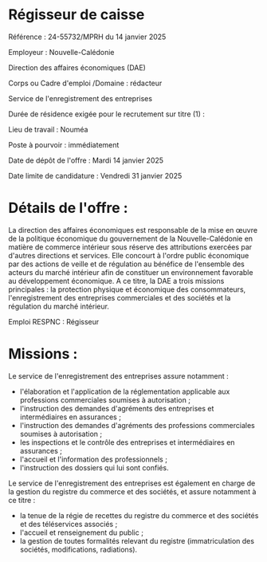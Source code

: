 # Régisseur de caisse

Référence : 24-55732/MPRH du 14 janvier 2025

Employeur : Nouvelle-Calédonie

Direction des affaires économiques (DAE)

Corps ou Cadre d'emploi /Domaine : rédacteur

Service de l'enregistrement des entreprises

Durée de résidence exigée pour le recrutement sur titre (1) :

Lieu de travail : Nouméa

Poste à pourvoir : immédiatement

Date de dépôt de l'offre : Mardi 14 janvier 2025

Date limite de candidature : Vendredi 31 janvier 2025

# Détails de l'offre :

La direction des affaires économiques est responsable de la mise en œuvre de la politique économique du gouvernement de la Nouvelle-Calédonie en matière de commerce intérieur sous réserve des attributions exercées par d'autres directions et services. Elle concourt à l'ordre public économique par des actions de veille et de régulation au bénéfice de l'ensemble des acteurs du marché intérieur afin de constituer un environnement favorable au développement économique. A ce titre, la DAE a trois missions principales : la protection physique et économique des consommateurs, l'enregistrement des entreprises commerciales et des sociétés et la régulation du marché intérieur.

Emploi RESPNC : Régisseur

# Missions :

Le service de l'enregistrement des entreprises assure notamment :

- l'élaboration et l'application de la réglementation applicable aux professions commerciales soumises à autorisation ;
- l'instruction des demandes d'agréments des entreprises et intermédiaires en assurances ;
- l'instruction des demandes d'agréments des professions commerciales soumises à autorisation ;
- les inspections et le contrôle des entreprises et intermédiaires en assurances ;
- l'accueil et l'information des professionnels ;
- l'instruction des dossiers qui lui sont confiés.

Le service de l'enregistrement des entreprises est également en charge de la gestion du registre du commerce et des sociétés, et assure notamment à ce titre :

- la tenue de la régie de recettes du registre du commerce et des sociétés et des téléservices associés ;
- l'accueil et renseignement du public ;
- la gestion de toutes formalités relevant du registre (immatriculation des sociétés, modifications, radiations).